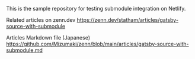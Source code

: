 This is the sample repository for testing submodule integration on Netlify.

Related articles on zenn.dev
https://zenn.dev/statham/articles/gatsby-source-with-submodule

Articles Markdown file (Japanese)
https://github.com/Mizumaki/zenn/blob/main/articles/gatsby-source-with-submodule.md
